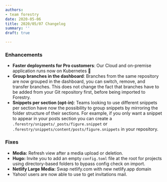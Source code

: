 ```yaml
---
authors:
- team forestry
date: 2020-05-06
title: 2020/05/07 Changelog
summary: ''
draft: true

---
```

### Enhancements

* **Faster deployments for Pro customers**: Our Cloud and on-premise application runs now on Kubernetes 🚀
* **Group branches in the dashboard**: Branches from the same repository are now grouped in the dashboard, you can switch, remove, and transfer branches. This does not change the fact that branches have to be added from your Git repository first, before being imported to Forestry.
* **Snippets per section (opt-in)**: Teams looking to use different snippets per section have now the possibility to group snippets by mirroring the folder structure of their sections. For example, if you only want a snippet to appear in your posts section you can create a `.forestry/snippets/_posts/figure.snippet` or `.forestry/snippets/content/posts/figure.snippets` in your repository.

### Fixes

* **Media:** Refresh view after a media upload or deletion.
* **Hugo:** Invite you to add an empty `config.toml` file at the root for projects using directory-based folders to bypass config check on import. 
* **Netlify Large Media:** Swap netlify.com with new netlify.app domain 
* Yahoo! users are now able to use to get invitations mail.